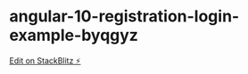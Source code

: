 # angular-10-registration-login-example-byqgyz

[Edit on StackBlitz ⚡️](https://stackblitz.com/edit/angular-10-registration-login-example-byqgyz)